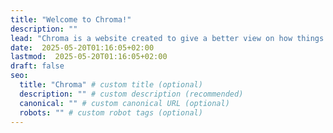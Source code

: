 ```yaml
---
title: "Welcome to Chroma!"
description: ""
lead: "Chroma is a website created to give a better view on how things work."
date:  2025-05-20T01:16:05+02:00
lastmod:  2025-05-20T01:16:05+02:00
draft: false
seo:
  title: "Chroma" # custom title (optional)
  description: "" # custom description (recommended)
  canonical: "" # custom canonical URL (optional)
  robots: "" # custom robot tags (optional)
---
```

